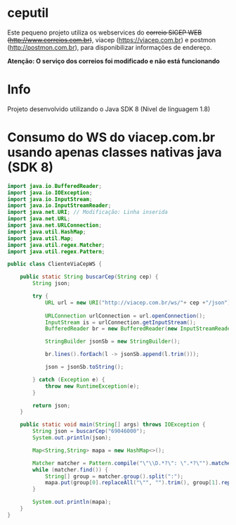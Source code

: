 # ceputil

Este pequeno projeto utiliza os webservices do ~~correio SIGEP WEB (http://www.correios.com.br)~~, viacep (https://viacep.com.br) e postmon (http://postmon.com.br), para disponibilizar informações de endereço.

**Atenção: O serviço dos correios foi modificado e não está funcionando**

# Info

Projeto desenvolvido utilizando o Java SDK 8 (Nivel de linguagem 1.8)

# Consumo do WS do viacep.com.br usando apenas classes nativas java (SDK 8)

``` java
import java.io.BufferedReader;
import java.io.IOException;
import java.io.InputStream;
import java.io.InputStreamReader;
import java.net.URI; // Modificação: Linha inserida
import java.net.URL;
import java.net.URLConnection;
import java.util.HashMap;
import java.util.Map;
import java.util.regex.Matcher;
import java.util.regex.Pattern;

public class ClienteViaCepWS {

    public static String buscarCep(String cep) {
        String json;

        try {
            URL url = new URI("http://viacep.com.br/ws/"+ cep +"/json").toURL(); // Modificado: Alterado o Comando URL(Deprecated) por URI e inserido toURL() no final.
                                                                                 // Correção em: https://www.youtube.com/shorts/0f76rVS_HSY
            URLConnection urlConnection = url.openConnection();                 
            InputStream is = urlConnection.getInputStream();
            BufferedReader br = new BufferedReader(new InputStreamReader(is));

            StringBuilder jsonSb = new StringBuilder();

            br.lines().forEach(l -> jsonSb.append(l.trim()));

            json = jsonSb.toString();

        } catch (Exception e) {
            throw new RuntimeException(e);
        }

        return json;
    }

    public static void main(String[] args) throws IOException {
        String json = buscarCep("69046000");
        System.out.println(json);

        Map<String,String> mapa = new HashMap<>();

        Matcher matcher = Pattern.compile("\"\\D.*?\": \".*?\"").matcher(json);
        while (matcher.find()) {
            String[] group = matcher.group().split(":");
            mapa.put(group[0].replaceAll("\"", "").trim(), group[1].replaceAll("\"", "").trim());
        }

        System.out.println(mapa);
    }
}
```
